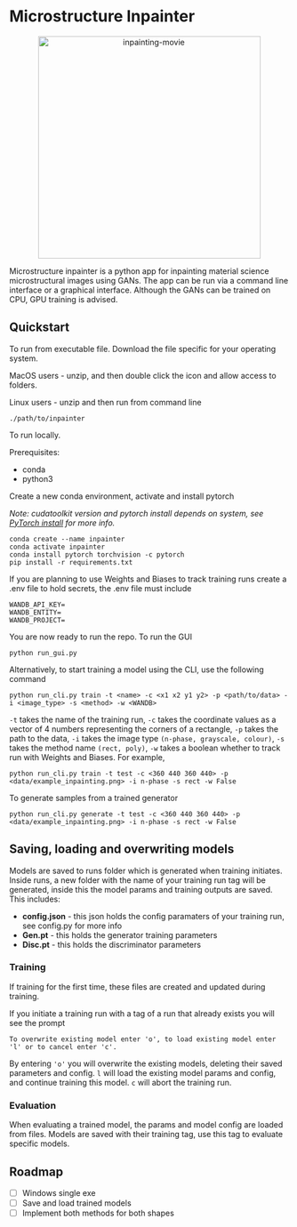 # Microstructure Inpainter

<p align="center">
<img src="assets/movie.gif" alt="inpainting-movie" width="400px"/>
</p>

Microstructure inpainter is a python app for inpainting material science microstructural images using GANs. The app can be run via a command line interface or a graphical interface. Although the GANs can be trained on CPU, GPU training is advised.

## Quickstart

To run from executable file. Download the file specific for your operating system.

MacOS users - unzip, and then double click the icon and allow access to folders.

Linux users - unzip and then run from command line

```
./path/to/inpainter
```

To run locally.

Prerequisites:

- conda
- python3

Create a new conda environment, activate and install pytorch

_Note: cudatoolkit version and pytorch install depends on system, see [PyTorch install](https://pytorch.org/get-started/locally/) for more info._

```
conda create --name inpainter
conda activate inpainter
conda install pytorch torchvision -c pytorch
pip install -r requirements.txt
```

If you are planning to use Weights and Biases to track training runs create a .env file to hold secrets, the .env file must include

```
WANDB_API_KEY=
WANDB_ENTITY=
WANDB_PROJECT=
```

You are now ready to run the repo. To run the GUI

```
python run_gui.py
```

Alternatively, to start training a model using the CLI, use the following command

```
python run_cli.py train -t <name> -c <x1 x2 y1 y2> -p <path/to/data> -i <image_type> -s <method> -w <WANDB>
```

`-t` takes the name of the training run, `-c` takes the coordinate values as a vector of 4 numbers representing the corners of a rectangle, `-p` takes the path to the data, `-i` takes the image type `(n-phase, grayscale, colour)`, `-s` takes the method name `(rect, poly)`, `-w` takes a boolean whether to track run with Weights and Biases. For example,

```
python run_cli.py train -t test -c <360 440 360 440> -p <data/example_inpainting.png> -i n-phase -s rect -w False
```

To generate samples from a trained generator

```
python run_cli.py generate -t test -c <360 440 360 440> -p <data/example_inpainting.png> -i n-phase -s rect -w False
```

## Saving, loading and overwriting models

Models are saved to runs folder which is generated when training initiates. Inside runs, a new folder with the name of your training run tag will be generated, inside this the model params and training outputs are saved. This includes:

- **config.json** - this json holds the config paramaters of your training run, see config.py for more info
- **Gen.pt** - this holds the generator training parameters
- **Disc.pt** - this holds the discriminator parameters

### Training

If training for the first time, these files are created and updated during training.

If you initiate a training run with a tag of a run that already exists you will see the prompt

```
To overwrite existing model enter 'o', to load existing model enter 'l' or to cancel enter 'c'.
```

By entering `'o'` you will overwrite the existing models, deleting their saved parameters and config. `l` will load the existing model params and config, and continue training this model. `c` will abort the training run.

### Evaluation

When evaluating a trained model, the params and model config are loaded from files. Models are saved with their training tag, use this tag to evaluate specific models.

## Roadmap

- [ ] Windows single exe
- [ ] Save and load trained models
- [ ] Implement both methods for both shapes
